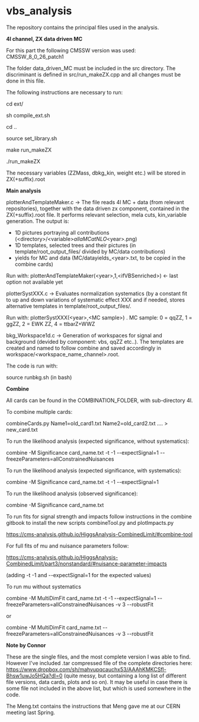 # vbs_analysis
The repository contains the principal files used in the analysis.

<b> 4l channel, ZX data driven MC </b>

For this part the following CMSSW version was used: CMSSW_8_0_26_patch1

The folder data_driven_MC must be included in the src directory. The discriminant is defined in src/run_makeZX.cpp 
and all changes must be done in this file.

The following instructions are necessary to run:

cd ext/

sh compile_ext.sh

cd ..

source set_library.sh

make run_makeZX

./run_makeZX

The necessary variables (ZZMass, dbkg_kin, weight etc.) will be stored in ZX(+suffix).root

<b> Main analysis </b>

plotterAndTemplateMaker.c -> The file reads 4l MC + data (from relevant repositories), together with the data driven zx component, contained in the ZX(+suffix).root file. It performs relevant selection, mela cuts, kin_variable generation. The output is:
- 1D pictures portraying all contributions (&lt;directory&gt;/&lt;variable&gt;_allaMCatNLO_&lt;year&gt;.png)
- 1D templates, selected trees and their pictures (in template/root_output_files/ divided by MC/data contributions) 
- yields for MC and data (MC/datayields_&lt;year&gt;.txt, to be copied in the combine cards) 

Run with: plotterAndTemplateMaker(&lt;year&gt;,1,&lt;ifVBSenriched&gt;)  <- last option not available yet

plotterSystXXX.c -> Evaluates normalization systematics (by a constant fit to up and down variations of systematic
effect XXX and if needed, stores alternative templates in template/root_output_files/.

Run with: plotterSystXXX(&lt;year&gt;,&lt;MC sample&gt;) .
MC sample: 0 = qqZZ, 1 = ggZZ, 2 = EWK ZZ, 4 = ttbarZ+WWZ

bkg_Workspace1d.c -> Generation of workspaces for signal and background (devided by component: vbs, qqZZ etc..). 
The templates are created and named to follow combine and saved accordingly in workspace/&lt;workspace_name_channel&gt;.root.

The code is run with:

source runbkg.sh (in bash)

<b> Combine </b>

All cards can be found in the COMBINATION_FOLDER, with sub-directory 4l. 

To combine multiple cards: 

combineCards.py Name1=old_card1.txt Name2=old_card2.txt .... > new_card.txt

To run the likelihood analysis (expected significance, without systematics): 

combine -M Significance card_name.txt -t -1 --expectSignal=1 --freezeParameters=allConstrainedNuisances

To run the likelihood analysis (expected significance, with systematics): 

combine -M Significance card_name.txt -t -1 --expectSignal=1

To run the likelihood analysis (observed significance): 

combine -M Significance card_name.txt 

To run fits for signal strength and impacts follow instructions in the combine gitbook to install the new scripts
combineTool.py and plotImpacts.py

https://cms-analysis.github.io/HiggsAnalysis-CombinedLimit/#combine-tool

For full fits of mu and nuisance parameters follow:

https://cms-analysis.github.io/HiggsAnalysis-CombinedLimit/part3/nonstandard/#nuisance-parameter-impacts

(adding -t -1 and --expectSignal=1 for the expected values)

To run mu without systematics

combine -M MultiDimFit card_name.txt -t -1 --expectSignal=1 --freezeParameters=allConstrainedNuisances -v 3 --robustFit

or 

combine -M MultiDimFit card_name.txt --freezeParameters=allConstrainedNuisances -v 3 --robustFit

<b> Note by Connor </b>

These are the single files, and the most complete version I was able to find. However I've included .tar compressed file of the complete directories here: https://www.dropbox.com/sh/mahvupqcauchx53/AAAhKMKCSfl-Bhsw1uwJo5HQa?dl=0 (quite messy, but containing a long list of different file versions, data cards, plots and so on). It may be useful in case there is some file not included in the above list, but which is used somewhere in the code.

The Meng.txt contains the instructions that Meng gave me at our CERN meeting last Spring. 
